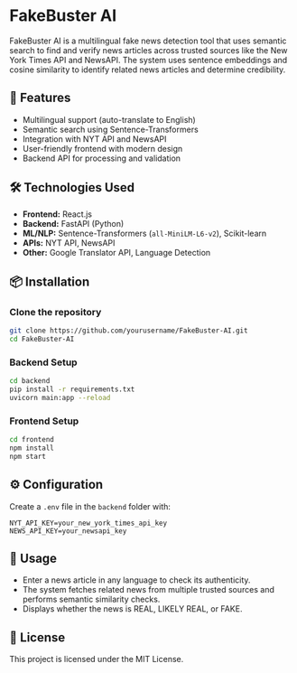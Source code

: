 # FakeBuster AI

FakeBuster AI is a multilingual fake news detection tool that uses semantic search to find and verify news articles across trusted sources like the New York Times API and NewsAPI. The system uses sentence embeddings and cosine similarity to identify related news articles and determine credibility.

## 🚀 Features
- Multilingual support (auto-translate to English)
- Semantic search using Sentence-Transformers
- Integration with NYT API and NewsAPI
- User-friendly frontend with modern design
- Backend API for processing and validation

## 🛠️ Technologies Used
- **Frontend:** React.js
- **Backend:** FastAPI (Python)
- **ML/NLP:** Sentence-Transformers (`all-MiniLM-L6-v2`), Scikit-learn
- **APIs:** NYT API, NewsAPI
- **Other:** Google Translator API, Language Detection

## 📦 Installation

### Clone the repository
```bash
git clone https://github.com/yourusername/FakeBuster-AI.git
cd FakeBuster-AI
```

### Backend Setup
```bash
cd backend
pip install -r requirements.txt
uvicorn main:app --reload
```

### Frontend Setup
```bash
cd frontend
npm install
npm start
```

## ⚙️ Configuration
Create a `.env` file in the `backend` folder with:
```
NYT_API_KEY=your_new_york_times_api_key
NEWS_API_KEY=your_newsapi_key
```

## 📌 Usage
- Enter a news article in any language to check its authenticity.
- The system fetches related news from multiple trusted sources and performs semantic similarity checks.
- Displays whether the news is REAL, LIKELY REAL, or FAKE.

## 📄 License
This project is licensed under the MIT License.

